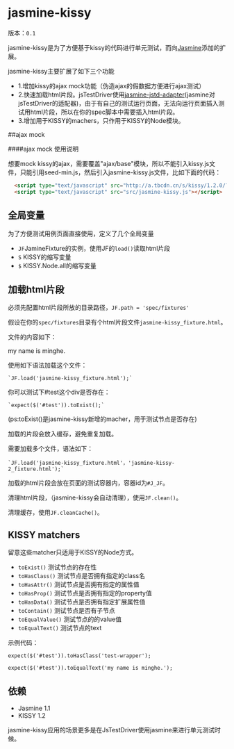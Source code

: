 # jasmine-kissy

版本：`0.1`

jasmine-kissy是为了方便基于kissy的代码进行单元测试，而向[Jasmine](http://pivotal.github.com/jasmine/)添加的扩展。

jasmine-kissy主要扩展了如下三个功能

- 1.增加kissy的ajax mock功能（伪造ajax的假数据方便进行ajax测试）
- 2.快速加载html片段。jsTestDriver使用[jasmine-jstd-adapter](https://github.com/ibolmo/jasmine-jstd-adapter)(jasmine对jsTestDriver的适配器)，由于有自己的测试运行页面，无法向运行页面插入测试用html片段，所以在你的spec脚本中需要插入html片段。
- 3.增加用于KISSY的machers，只作用于KISSY的Node模块。

##ajax mock

####ajax mock 使用说明

想要mock kissy的ajax，需要覆盖"ajax/base"模块，所以不能引入kissy.js文件，只能引用seed-min.js，然后引入jasmine-kissy.js文件，比如下面的代码：

```html
  <script type="text/javascript" src="http://a.tbcdn.cn/s/kissy/1.2.0/??seed-min.js,dom-min.js,event-min.js,node-min.js"></script>
  <script type="text/javascript" src="src/jasmine-kissy.js"></script>
```


## 全局变量
为了方便测试用例页面直接使用，定义了几个全局变量

- `JF`JamineFixture的实例，使用JF的`load()`读取html片段
- `S` KISSY的缩写变量
- `$` KISSY.Node.all的缩写变量



## 加载html片段
必须先配置html片段所放的目录路径，`JF.path = 'spec/fixtures'`

假设在你的`spec/fixtures`目录有个html片段文件`jasmine-kissy_fixture.html`。

文件的内容如下：
    <div id="test" class="test-wrapper">
        my name is minghe.
    </div>

使用如下语法加载这个文件：

    `JF.load('jasmine-kissy_fixture.html');`

你可以测试下#test这个div是否存在：

    `expect($('#test')).toExist();`

(ps:toExist()是jasmine-kissy新增的macher，用于测试节点是否存在)

加载的片段会放入缓存，避免重复加载。

需要加载多个文件，语法如下：

    `JF.load('jasmine-kissy_fixture.html'，'jasmine-kissy-2_fixture.html');`

加载的html片段会放在页面的测试容器内，容器id为`#J_JF`。

清理html片段，（jasmine-kissy会自动清理），使用`JF.clean()`。

清理缓存，使用`JF.cleanCache()`。

## KISSY matchers

留意这些matcher只适用于KISSY的Node方式。


- `toExist()` 测试节点的存在性
- `toHasClass()` 测试节点是否拥有指定的class名
- `toHasAttr()` 测试节点是否拥有指定的属性值
- `toHasProp()` 测试节点是否拥有指定的property值
- `toHasData()` 测试节点是否拥有指定扩展属性值
- `toContain()` 测试节点是否有子节点
- `toEqualValue()` 测试节点的的value值
- `toEqualText()` 测试节点的text

示例代码：

  `expect($('#test')).toHasClass('test-wrapper');`

  `expect($('#test')).toEqualText('my name is minghe.');`


## 依赖

- Jasmine 1.1
- KISSY 1.2

jasmine-kissy应用的场景更多是在JsTestDriver使用jasmine来进行单元测试时候。

